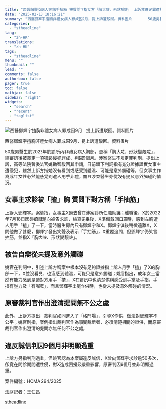 ```yaml
---
title: "西醫胸襲女病人笑稱手抽筋 被質問下指女方「胸大咗、形狀靚咗」 上訴非禮定罪遭駁回"
date: "2025-02-10 18:16:21"
summary: "西醫鄧輝宇揸胸非禮女病人罪成囚9月，提上訴遭駁回。資料圖片       50歲男醫生於202..."
categories:
  - "stheadline"
lang:
  - "zh-HK"
translations:
  - "zh-HK"
tags:
  - "stheadline"
menu: ""
thumbnail: ""
lead: ""
comments: false
authorbox: false
pager: true
toc: false
mathjax: false
sidebar: "right"
widgets:
  - "search"
  - "recent"
  - "taglist"
---
```


![西醫鄧輝宇揸胸非禮女病人罪成囚9月，提上訴遭駁回。資料圖片](https://image.stheadline.com/f/680p0/0x0/100/none/bfa6d37bc73d83b8977f85ebeb64eefd/stheadline/inewsmedia/20250210/_2025021018084037966.jpg)

西醫鄧輝宇揸胸非禮女病人罪成囚9月，提上訴遭駁回。資料圖片




50歲男醫生於2022年於診所內非禮女病人胸部，更稱「胸大咗、形狀變靚咗」，經審訊後被裁定一項猥褻侵犯罪成、判囚9個月。涉案醫生不服定罪判刑、提出上訴，高等法院暫委法官姚勳智駁回其申請，日前頒下判詞指有充分證據證實女事主遭侵犯，雖然上訴方指她沒有看到或感受到體温、可能是意外觸碰等，但女事主作為成年女性必然能感覺到遭人用手非禮，而且涉案醫生亦從沒有提及意外觸碰的情況。

女事主求診被「揸」胸 質問下對方稱「手抽筋」
----------------------

上訴人鄧輝宇。案情指，女事主X過去曾在涉案診所任職助護；離職後，X於2022年7月18日因唇瘡問題向被告求診，檢查完畢後，X準備戴回口罩時，感到左胸遭人用手「揸」了一下，當時醫生房內只有鄧輝宇和X。鄧輝宇其後稍微遠離X，X問他做了甚麼，鄧輝宇發出笑聲及表示「手抽筋」，X重覆追問，但鄧輝宇仍笑言抽筋，並指X「胸大咗、形狀變靚咗」。

被告自辯從未提及意外觸碰
------------

姚官在判詞中，引述上訴方稱案中根本沒有足夠證據指上訴人用手「揸」了X的胸部一下，X並沒看見、也沒感到體溫，可能只是意外觸碰；姚官指出，成年女士當然有能力感到是遭對方用手「揸」，X在審訊中也清楚供稱感受到手掌及手指，手指有壓力及「有喐嘅」，而且鄧輝宇出庭作供時，也從未提及意外觸碰的情況。

原審裁判官作出澄清提問無不公之處
----------------

此外，上訴方提出，裁判官如同進入了「格鬥場」，引導X作供，做法對鄧輝宇不公平；姚官則指，案例指出裁判官作為事實裁斷者，必須清楚相關的證供，而原審裁判官作出澄清的提問亦無任何不公之處。

違反誠信判囚9個月非明顯過重
--------------

上訴方另指判刑過重，但姚官認為本案屬違反誠信，X曾向鄧輝宇求診逾50多次，卻竟在問診期間遭性侵，對X造成困擾及嚴重影響，原審判囚9個月並非明顯過重。

案件編號：HCMA 294/2025  

法庭記者：王仁昌

[stheadline](https://std.stheadline.com/realtime/article/2051932/即時-港聞-西醫胸襲女病人笑稱手抽筋-被質問下指女方-胸大咗-形狀靚咗-上訴非禮定罪遭駁回)
